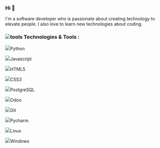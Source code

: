 <h3>Hi 👋</h3>

<p>I'm a software developer who is passionate about creating technology to elevate people.
  I also love to learn new technologies about coding.</p>
  
<h3><img src="https://user-images.githubusercontent.com/60432310/139060900-4fe39c5b-5f72-4d9d-a42a-b3447144d8e3.png" alt="tools">
  Technologies & Tools :</h3>
<p><img src="https://user-images.githubusercontent.com/60432310/139066328-ce460b10-4c3e-4a2b-8454-d005354646a5.png">Python</p>
<p><img src="https://user-images.githubusercontent.com/60432310/139066929-ecdef325-2d5e-426e-a841-29a16a19601c.png">Javascript</p>
<p><img src="https://user-images.githubusercontent.com/60432310/139067227-c01d6632-89a9-452b-8b42-12216267268c.png">HTML5</p>
<p><img src="https://user-images.githubusercontent.com/60432310/139069763-0fec9a85-1058-4b77-a796-ada1be4c2a1f.png">CSS3</p>
<p><img src="https://user-images.githubusercontent.com/60432310/139069900-be68814e-007e-4cde-b28c-244044978f8c.png">PostgreSQL</p>
<p><img src="https://user-images.githubusercontent.com/60432310/139070266-0cb5972a-ff27-41f6-9bc7-b53bed147250.png">Odoo</p>
<p><img src="https://user-images.githubusercontent.com/60432310/139070510-2eedaa29-6170-41a8-8a7b-a2c9c12a726d.png">Git</p>
<p><img src="https://user-images.githubusercontent.com/60432310/139070677-aa470869-c14b-49a7-bf80-5a71c0b56b64.png">Pycharm</p>
<p><img src="https://user-images.githubusercontent.com/60432310/139064668-e3ace7ca-e3c2-4df3-8799-14ae8b667c39.png">Linux</p>
<p><img src="https://user-images.githubusercontent.com/60432310/139065573-e5fb866e-b2fe-4c6d-a460-2597120b6926.png">Windows</p>







<!--
**4hl3mMhi/4hl3mMhi** is a ✨ _special_ ✨ repository because its `README.md` (this file) appears on your GitHub profile.

Here are some ideas to get you started:

- 🔭 I’m currently working on ...
- 🌱 I’m currently learning ...
- 👯 I’m looking to collaborate on ...
- 🤔 I’m looking for help with ...
- 💬 Ask me about ...
- 📫 How to reach me: ...
- 😄 Pronouns: ...
- ⚡ Fun fact: ...
-->

